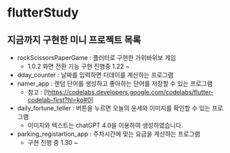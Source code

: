 # flutterStudy
## 지금까지 구현한 미니 프로젝트 목록
- rockScissorsPaperGame : 플러터로 구현한 가위바위보 게임
    - 1.0.2 화면 전환 기능 구현 진행중 1.22 ~
- dday_counter : 날짜를 입력하면 디데이를 계산하는 프로그램
- namer_app : 랜덤 단어를 생성하고 좋아하는 단어를 저장할 수 있는 프로그램
  - 참고 : [!https://codelabs.developers.google.com/codelabs/flutter-codelab-first?hl=ko#0]
- daily_fortune_teller : 버튼을 누르면 오늘의 운세와 이미지를 확인할 수 있는 프로그램
  - 이미지와 텍스트는 chatGPT 4.0을 이용하여 생성하였습니다.
- parking_registartion_app : 주차시간에 맞는 요금을 계산하는 프로그램
  - 구현 진행 중 1.30 ~
 
  
